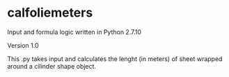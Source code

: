 # calfoliemeters

Input and formula logic written in Python 2.7.10

Version 1.0

This .py takes input and calculates the lenght (in meters) of sheet wrapped around a cilinder shape object.
